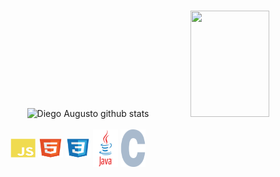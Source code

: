 ###  

<div align="center">  
  <img width="40%" height="170px" src="https://github-readme-stats.vercel.app/api?username=Diego0668&show_icons=true&count_private=true&hide_border=true&title_color=066699&icon_color=066699&text_color=066699&bg_color=0d1117" alt="Diego Augusto github stats" />
   <img width="50%" height="170px" src="https://github-readme-stats.vercel.app/api/top-langs/?username=Diego0668&layout=compact&hide_border=true&title_color=066699&text_color=066699&bg_color=0d1117" />
</div>

<div style="display: inline_block"><br>
  <img align="center" alt="Diego-js" height="30" width="40" src="https://raw.githubusercontent.com/devicons/devicon/master/icons/javascript/javascript-plain.svg">
  <img align="center" alt="Diego-HTML" height="30" width="40" src="https://raw.githubusercontent.com/devicons/devicon/master/icons/html5/html5-original.svg">
  <img align="center" alt="Diego-CSS" height="30" width="40" src="https://raw.githubusercontent.com/devicons/devicon/master/icons/css3/css3-original.svg">
  <img align="center" alt="Diego-CSS" height="60" width="40" src="https://github.com/devicons/devicon/blob/master/icons/java/java-original-wordmark.svg">
    <img align="center" alt="Diego-C" height="60" width="40" src="https://github.com/devicons/devicon/blob/master/icons/c/c-original.svg">

  
</div>
